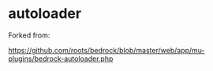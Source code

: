# autoloader

Forked from: 

https://github.com/roots/bedrock/blob/master/web/app/mu-plugins/bedrock-autoloader.php
